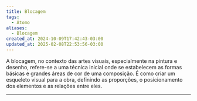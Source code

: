 ```yaml
---
title: Blocagem
tags:
  - Átomo
aliases:
  - Blocagem
created_at: 2024-10-09T17:42:43-03:00
updated_at: 2025-02-08T22:53:56-03:00
---
```


A blocagem, no contexto das artes visuais, especialmente na pintura e desenho, refere-se a uma técnica inicial onde se estabelecem as formas básicas e grandes áreas de cor de uma composição. É como criar um esqueleto visual para a obra, definindo as proporções, o posicionamento dos elementos e as relações entre eles.

---

